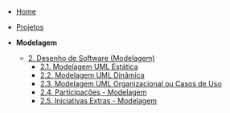 <!-- docs/_sidebar.md -->

- [Home](README.md)
- [Projetos](/Projeto/Projeto.md)

- **Modelagem**
  - [2. Desenho de Software (Modelagem)](../Modelagem/2.Modelagem.md)
    - [2.1. Modelagem UML Estática](../Modelagem/2.1.ModelagemEstatica.md)
    - [2.2. Modelagem UML Dinâmica](../Modelagem/2.2.ModelagemDinamica.md)
    - [2.3. Modelagem UML Organizacional ou Casos de Uso](../Modelagem/2.3.ModelagemOrganizacionalCasosDeUso.md)
    - [2.4. Participações - Modelagem](../Modelagem/2.4.ParticipacoesModelagem.md)
    - [2.5. Iniciativas Extras - Modelagem](../Modelagem/2.5.IniciativasExtras.md)
